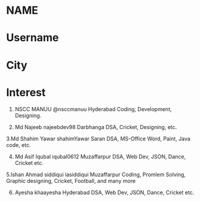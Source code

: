 # NAME
# Username
# City
# Interest


1. NSCC MANUU 
   @nsccmanuu
   Hyderabad
   Coding, Development, Designing.
   
2. Md Najeeb
   najeebdev98
   Darbhanga
   DSA, Cricket, Designing, etc.
   
3.Md Shahim Yawar 
   shahimYawar
   Saran
   DSA, MS-Office Word, Paint, Java code, etc.
    
4. Md Asif Iqubal
   iqubal0612
   Muzaffarpur
   DSA, Web Dev, JSON, Dance, Cricket etc.

5.Ishan Ahmad siddiqui
  iasiddiqui
  Muzaffarpur
  Coding, Promlem Solving, Graphic designing, Cricket, Football, and many more
  
6. Ayesha
   khaayesha
   Hyderabad
   DSA, Web Dev, JSON, Dance, Cricket etc.

